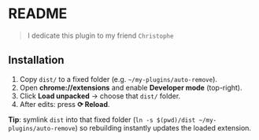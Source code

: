 # README

> I dedicate this plugin to my friend `Christophe`

## Installation

1. Copy `dist/` to a fixed folder (e.g. `~/my-plugins/auto-remove`).
2. Open **chrome://extensions** and enable **Developer mode** (top-right).
3. Click **Load unpacked** → choose that `dist/` folder.
4. After edits: press **⟳ Reload**.

**Tip**: symlink `dist` into that fixed folder (`ln -s $(pwd)/dist ~/my-plugins/auto-remove`) so rebuilding instantly updates the loaded extension.
